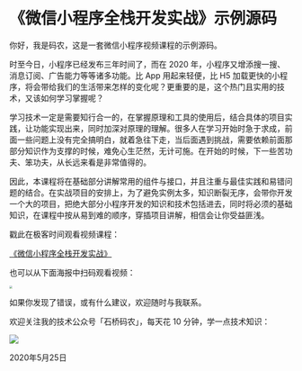 # 《微信小程序全栈开发实战》示例源码

你好，我是码农，这是一套微信小程序视频课程的示例源码。

时至今日，小程序已经发布三年时间了，而在 2020 年，小程序又增添搜一搜、消息订阅、广告能力等等诸多功能。比 App 用起来轻便，比 H5 加载更快的小程序，将会带给我们的生活带来怎样的变化呢？更重要的是，这个热门且实用的技术，又该如何学习掌握呢？

学习技术一定是需要知行合一的，在掌握原理和工具的使用后，结合具体的项目实践，让功能实现出来，同时加深对原理的理解。很多人在学习开始时急于求成，前面一些问题上没有完全搞明白，就着急往下走，当后面遇到挑战，需要依赖前面那部分知识作为支撑的时候，难免心生茫然，无计可施。在开始的时候，下一些苦功夫、笨功夫，从长远来看是非常值得的。

因此，本课程将在基础部分讲解常用的组件与接口，并且注重与最佳实践和易错问题的结合。在实战项目的安排上，为了避免实例太多，知识断裂无序，会带你开发一个大的项目，把绝大部分小程序开发的知识和技术包括进去，同时将必须的基础知识，在课程中按从易到难的顺序，穿插项目讲解，相信会让你受益匪浅。

戳此在极客时间观看视频课程：

[《微信小程序全栈开发实战》](http://gk.link/a/10itD)

也可以从下面海报中扫码观看视频：

<img src="https://cdn.nlark.com/yuque/0/2020/png/1252071/1590166982065-addda790-140c-42a7-83f0-5a810e22f99e.png" style="zoom: 33%;" />

如果你发现了错误，或有什么建议，欢迎随时与我联系。

欢迎关注我的技术公众号「石桥码农」，每天花 10 分钟，学一点技术知识：

![](https://cdn.nlark.com/yuque/0/2020/png/1252071/1590167071406-1e085b83-2e02-42eb-9f49-d8f3ef6e2fb2.png)

2020年5月25日